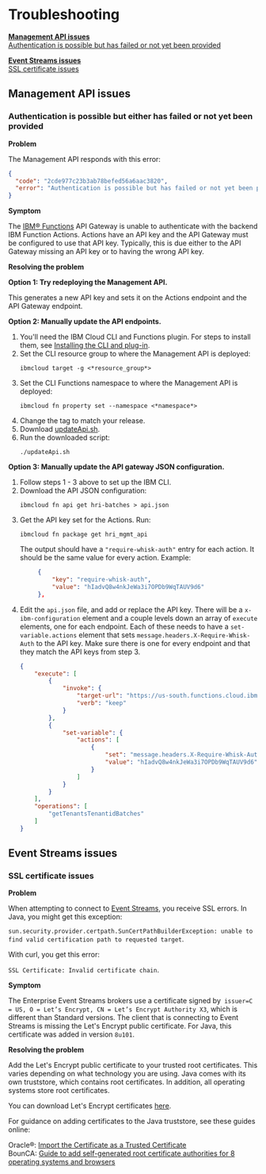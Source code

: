 # Troubleshooting

[**Management API issues**](#management-api-issues)
<br>[Authentication is possible but has failed or not yet been provided](#authentication-is-possible-but-has-failed-or-not-yet-been-provided)

[**Event Streams issues**](#event-streams-issues)
<br>[SSL certificate issues](#ssl-certificate-issues)

## Management API issues

### Authentication is possible but either has failed or not yet been provided

**Problem** 

The Management API responds with this error: 
```json
{
  "code": "2cde977c23b3ab78befed56a6aac3820",
  "error": "Authentication is possible but has failed or not yet been provided."
}
```

**Symptom** 

The [IBM&reg; Functions](glossary.md#ibm-cloud-functions) API Gateway is unable to authenticate with the backend IBM Function Actions. Actions have an API key and the API Gateway must be configured to use that API key. Typically, this is due either to the API Gateway missing an API key or to having the wrong API key.

**Resolving the problem** 

**Option 1: Try redeploying the Management API.** 

This generates a new API key and sets it on the Actions endpoint and the API Gateway endpoint.

**Option 2: Manually update the API endpoints.**

1. You'll need the IBM Cloud CLI and Functions plugin. For steps to install them, see [Installing the CLI and plug-in](https://cloud.ibm.com/docs/openwhisk?topic=openwhisk-cli_install).
2. Set the CLI resource group to where the Management API is deployed: 
   ```
   ibmcloud target -g <*resource_group*>
   ```
3. Set the CLI Functions namespace to where the Management API is deployed:
   ```
   ibmcloud fn property set --namespace <*namespace*>
   ```
4. Change the tag to match your release.
5. Download [updateApi.sh](https://github.com/Alvearie/hri-mgmt-api/blob/master/updateApi.sh).
6. Run the downloaded script:
   ```
   ./updateApi.sh
   ```

**Option 3: Manually update the API gateway JSON configuration.**

1. Follow steps 1 - 3 above to set up the IBM CLI.
2. Download the API JSON configuration:
   ```
   ibmcloud fn api get hri-batches > api.json
   ```
3. Get the API key set for the Actions. Run: 
   ```
   ibmcloud fn package get hri_mgmt_api
   ```
   The output should have a `"require-whisk-auth"` entry for each action. It should be the same value for every action. Example:
   ```json
        {
            "key": "require-whisk-auth",
            "value": "hIadvQ8w4nkJeWa3i7OPDb9WqTAUV9d6"
        },
   ```
4. Edit the `api.json` file, and add or replace the API key. There will be a `x-ibm-configuration` element and a couple levels down an array of `execute` elements, one for each endpoint. Each of these needs to have a `set-variable.actions` element that sets `message.headers.X-Require-Whisk-Auth` to the API key. Make sure there is one for every endpoint and that they match the API keys from step 3. 
    ```json
    {
        "execute": [
            {
                "invoke": {
                    "target-url": "https://us-south.functions.cloud.ibm.com/api/v1/web/a98e053a-4a77-46b3-9791-53d4dfa370fb/hri_mgmt_api/get_batches.http$(request.path)",
                    "verb": "keep"
                }
            },
            {
                "set-variable": {
                    "actions": [
                        {
                            "set": "message.headers.X-Require-Whisk-Auth",
                            "value": "hIadvQ8w4nkJeWa3i7OPDb9WqTAUV9d6"
                        }
                    ]
                }
            }
        ],
        "operations": [
            "getTenantsTenantidBatches"
        ]
    }
    ```

## Event Streams issues

### SSL certificate issues

**Problem** 

When attempting to connect to [Event Streams](glossary.md#event-streams), you receive SSL errors. In Java, you might get this exception:

`sun.security.provider.certpath.SunCertPathBuilderException: unable to find valid certification path to requested target`. 

With curl, you get this error:

`SSL Certificate: Invalid certificate chain`.  

**Symptom** 

The Enterprise Event Streams brokers use a certificate signed by` issuer=C = US, O = Let’s Encrypt, CN = Let’s Encrypt Authority X3`, which is different than Standard versions. The client that is connecting to Event Streams is missing the Let's Encrypt public certificate. For Java, this certificate was added in version `8u101`.  

**Resolving the problem** 

Add the Let's Encrypt public certificate to your trusted root certificates. This varies depending on what technology you are using. Java comes with its own truststore, which contains root certificates. In addition, all operating systems store root certificates. 

You can download Let's Encrypt certificates [here](https://letsencrypt.org/certificates/). 

For guidance on adding certificates to the Java truststore, see these guides online:

Oracle&reg;: [Import the Certificate as a Trusted Certificate](https://docs.oracle.com/javase/tutorial/security/toolsign/rstep2.html)  
BounCA: [Guide to add self-generated root certificate authorities for 8 operating systems and browsers](https://bounca.org/tutorials/install_root_certificate.html) 